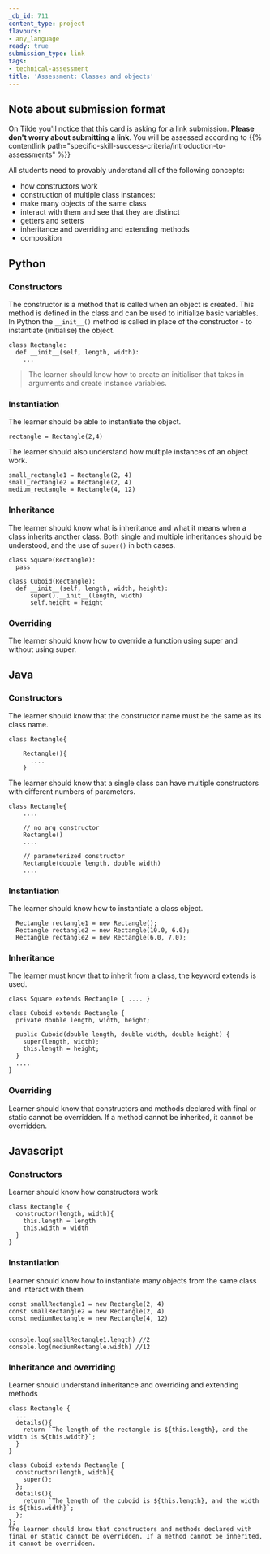 ```yaml
---
_db_id: 711
content_type: project
flavours:
- any_language
ready: true
submission_type: link
tags:
- technical-assessment
title: 'Assessment: Classes and objects'
---
```


## Note about submission format

On Tilde you'll notice that this card is asking for a link submission. **Please don't worry about submitting a link**. You will be assessed according to {{% contentlink path="specific-skill-success-criteria/introduction-to-assessments" %}}



All students need to provably understand all of the following concepts:

- how constructors work
- construction of multiple class instances:
 - make many objects of the same class
 - interact with them and see that they are distinct
- getters and setters
- inheritance and overriding and extending methods
- composition

## Python

### Constructors

The constructor is a method that is called when an object is created. This method is defined in the class and can be used to initialize basic variables. In Python the `__init__()` method is called in place of the constructor - to instantiate (initialise) the object.

```
class Rectangle:
  def __init__(self, length, width):
    ...
```

> The learner should know how to create an initialiser that takes in arguments and create instance variables.


### Instantiation

The learner should be able to instantiate the object.

```
rectangle = Rectangle(2,4)
```

The learner should also understand how multiple instances of an object work.

```
small_rectangle1 = Rectangle(2, 4)
small_rectangle2 = Rectangle(2, 4)
medium_rectangle = Rectangle(4, 12)
```

### Inheritance

The learner should know what is inheritance and what it means when a class inherits another class. Both single and multiple inheritances should be understood, and the use of `super()` in both cases.

```
class Square(Rectangle):
  pass

class Cuboid(Rectangle):
  def __init__(self, length, width, height):
      super().__init__(length, width)
      self.height = height
```

### Overriding

The learner should know how to override a function using super and without using super.


## Java

### Constructors

The learner should know that the constructor name must be the same as its class name. 

```
class Rectangle{

    Rectangle(){
      ....
    }    
```
The learner should know that a single class can have multiple constructors with different numbers of parameters. 

```
class Rectangle{
    ....

    // no arg constructor
    Rectangle()
    ....

    // parameterized constructor
    Rectangle(double length, double width)
    ....
```

### Instantiation

The learner should know how to instantiate a class object.

```
  Rectangle rectangle1 = new Rectangle();
  Rectangle rectangle2 = new Rectangle(10.0, 6.0);
  Rectangle rectangle2 = new Rectangle(6.0, 7.0);
```

### Inheritance

The learner must know that to inherit from a class, the keyword extends is used. 

```
class Square extends Rectangle { .... }

class Cuboid extends Rectangle {
  private double length, width, height;
   
  public Cuboid(double length, double width, double height) {
    super(length, width);
    this.length = height;
  }
  ....
}
```

### Overriding

Learner should know that constructors and methods declared with final or static cannot be overridden. If a method cannot be inherited, it cannot be overridden.

## Javascript

### Constructors

Learner should know how constructors work

```
class Rectangle {
  constructor(length, width){
    this.length = length
    this.width = width
  }
}
```
### Instantiation

Learner should know how to instantiate many objects from the same class and interact with them

```
const smallRectangle1 = new Rectangle(2, 4)
const smallRectangle2 = new Rectangle(2, 4)
const mediumRectangle = new Rectangle(4, 12)


console.log(smallRectangle1.length) //2
console.log(mediumRectangle.width) //12

```

### Inheritance and overriding

Learner should understand inheritance and overriding and extending methods
```
class Rectangle {
  ...
  details(){
    return `The length of the rectangle is ${this.length}, and the width is ${this.width}`;
  }
}

class Cuboid extends Rectangle {
  constructor(length, width){
    super();
  };
  details(){
    return `The length of the cuboid is ${this.length}, and the width is ${this.width}`;
  };
};
The learner should know that constructors and methods declared with final or static cannot be overridden. If a method cannot be inherited, it cannot be overridden.